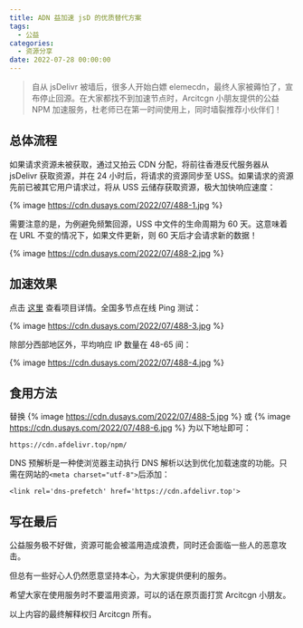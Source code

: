 ```yaml
---
title: ADN 益加速 jsD 的优质替代方案
tags:
  - 公益
categories:
  - 资源分享
date: 2022-07-28 00:00:00
---
```


> 自从 jsDelivr 被墙后，很多人开始白嫖 elemecdn，最终人家被薅怕了，宣布停止回源。在大家都找不到加速节点时，Arcitcgn 小朋友提供的公益 NPM 加速服务，杜老师已在第一时间使用上，同时墙裂推荐小伙伴们！

<!-- more -->

## 总体流程

如果请求资源未被获取，通过又拍云 CDN 分配，将前往香港反代服务器从 jsDelivr 获取资源，并在 24 小时后，将请求的资源同步至 USS。如果请求的资源先前已被其它用户请求过，将从 USS 云储存获取资源，极大加快响应速度：

{% image https://cdn.dusays.com/2022/07/488-1.jpg %}

需要注意的是，为例避免频繁回源，USS 中文件的生命周期为 60 天。这意味着在 URL 不变的情况下，如果文件更新，则 60 天后才会请求新的数据！

{% image https://cdn.dusays.com/2022/07/488-2.jpg %}

## 加速效果

点击 [这里](https://forum.afdelivr.top/d/1-afdelivrgong-gong-jia-su) 查看项目详情。全国多节点在线 Ping 测试：

{% image https://cdn.dusays.com/2022/07/488-3.jpg %}

除部分西部地区外，平均响应 IP 数量在 48-65 间：

{% image https://cdn.dusays.com/2022/07/488-4.jpg %}

## 食用方法

替换 {% image https://cdn.dusays.com/2022/07/488-5.jpg %} 或 {% image https://cdn.dusays.com/2022/07/488-6.jpg %} 为以下地址即可：

```
https://cdn.afdelivr.top/npm/
```

DNS 预解析是一种使浏览器主动执行 DNS 解析以达到优化加载速度的功能。只需在网站的`<meta charset="utf-8">`后添加：

```
<link rel='dns-prefetch' href='https://cdn.afdelivr.top'>
```

## 写在最后

公益服务极不好做，资源可能会被滥用造成浪费，同时还会面临一些人的恶意攻击。

但总有一些好心人仍然愿意坚持本心，为大家提供便利的服务。

希望大家在使用服务时不要滥用资源，可以的话在原页面打赏 Arcitcgn 小朋友。

以上内容的最终解释权归 Arcitcgn 所有。